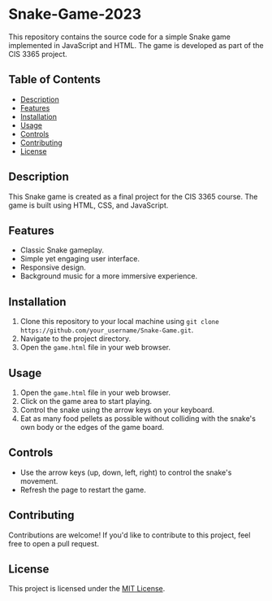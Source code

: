 # Snake-Game-2023

This repository contains the source code for a simple Snake game implemented in JavaScript and HTML. The game is developed as part of the CIS 3365 project.

## Table of Contents
- [Description](#description)
- [Features](#features)
- [Installation](#installation)
- [Usage](#usage)
- [Controls](#controls)
- [Contributing](#contributing)
- [License](#license)

## Description

This Snake game is created as a final project for the CIS 3365 course. The game is built using HTML, CSS, and JavaScript.

## Features

- Classic Snake gameplay.
- Simple yet engaging user interface.
- Responsive design.
- Background music for a more immersive experience.

## Installation

1. Clone this repository to your local machine using `git clone https://github.com/your_username/Snake-Game.git`.
2. Navigate to the project directory.
3. Open the `game.html` file in your web browser.

## Usage

1. Open the `game.html` file in your web browser.
2. Click on the game area to start playing.
3. Control the snake using the arrow keys on your keyboard.
4. Eat as many food pellets as possible without colliding with the snake's own body or the edges of the game board.

## Controls

- Use the arrow keys (up, down, left, right) to control the snake's movement.
- Refresh the page to restart the game.

## Contributing

Contributions are welcome! If you'd like to contribute to this project, feel free to open a pull request.

## License

This project is licensed under the [MIT License](LICENSE).
